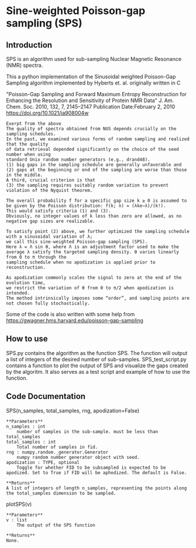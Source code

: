 # Sine-weighted Poisson-gap sampling (SPS)

## Introduction
SPS is an algorithm used for sub-sampling Nuclear Magnetic Resonance (NMR) spectra. 

This a python implementation of the Sinusoidal weighted Poisson-Gap Sampling algorithm implemented by Hyberts et. al. originally written in C

"Poisson-Gap Sampling and Forward Maximum Entropy Reconstruction for Enhancing the Resolution and Sensitivity of Protein NMR Data" 
J. Am. Chem. Soc. 2010, 132, 7, 2145–2147
Publication Date:February 2, 2010
https://doi.org/10.1021/ja908004w

    Exerpt from the above
    The quality of spectra obtained from NUS depends crucially on the sampling schedules. 
    In the past, we examined various forms of random sampling and realized that the quality 
    of data retrieval depended significantly on the choice of the seed number when using 
    standard Unix random number generators (e.g., drand48).
    (1) big gaps in the sampling schedule are generally unfavorable and 
    (2) gaps at the beginning or end of the sampling are worse than those in the middle. 
    A third, crucial criterion is that 
    (3) the sampling requires suitably random variation to prevent violation of the Nyquist theorem.
    
    The overall probability f for a specific gap size k ≥ 0 is assumed to 
    be given by the Poisson distribution: f(k; λ) = (λke−λ)/(k!). 
    This would satisfy criteria (1) and (3). 
    Obviously, no integer values of k less than zero are allowed, as no negative gap sizes are realizable.
    
    To satisfy point (2) above, we further optimized the sampling schedule with a sinusoidal variation of λ; 
    we call this sine-weighted Poisson-gap sampling (SPS). 
    Here λ = Λ sin θ, where Λ is an adjustment factor used to make the 
    average λ satisfy the targeted sampling density. θ varies linearly from 0 to π through the 
    sampling schedule when no apodization is applied prior to reconstruction. 
    
    As apodization commonly scales the signal to zero at the end of the evolution time, 
    we restrict the variation of θ from 0 to π/2 when apodization is intended. 
    The method intrinsically imposes some “order”, and sampling points are not chosen fully stochastically. 

Some of the code is also written with some help from https://gwagner.hms.harvard.edu/poisson-gap-sampling

## How to use
SPS.py contains the algorithm as the function SPS. The function will output a list of integers of the desired number of sub-samples.
SPS_test_script.py contains a function to plot the output of SPS and visualize the gaps created by the algoritm. It also serves as a test script and example of how to use the function.


## Code Documentation

SPS(n_samples, total_samples, rng, apodization=False)
    
    **Parameters**
    n_samples : int
        number of samples in the sub-sample. must be less than total_samples
    total_samples : int
        Total number of samples in fid.
    rng : numpy.random._generator.Generator
        numpy random number generator object with seed.
    apodization : TYPE, optional
        Toggle for whether FID to be subsampled is expected to be apodized. Set to True if FID will be aphodized. The default is False.
    
    **Returns**
    A list of integers of length n_samples, representing the points along the total_samples dimension to be sampled.

plotSPS(v)
    
    **Parameters**
    v : list
        The output of the SPS function
    
    **Returns**
    None.
